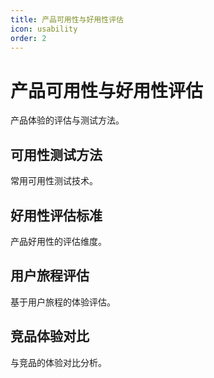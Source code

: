```yaml
---
title: 产品可用性与好用性评估
icon: usability
order: 2
---
```


# 产品可用性与好用性评估

产品体验的评估与测试方法。

## 可用性测试方法

常用可用性测试技术。

## 好用性评估标准

产品好用性的评估维度。

## 用户旅程评估

基于用户旅程的体验评估。

## 竞品体验对比

与竞品的体验对比分析。

